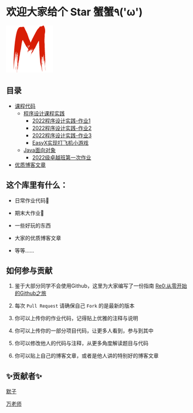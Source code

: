 # 欢迎大家给个 **Star** 蟹蟹٩('ω')

![M](source/images/M.png)
## 目录

- [课程代码](./课程代码/)
  - [程序设计课程实践](./课程代码/程序设计课程实践/)
    - [2022程序设计实践-作业1](./课程代码/程序设计课程实践/2022程序设计实践-作业1/)
    - [2022程序设计实践-作业2](./课程代码/程序设计课程实践/2022程序设计实践-作业2/)
    - [2022程序设计实践-作业3](./课程代码/程序设计课程实践/2022程序设计实践-作业3/)
    - [EasyX实现打飞机小游戏](./课程代码/程序设计课程实践/默子战机/M20/)
  - [Java面向对象](./课程代码/Java面向对象/)
    - [2022级卓越班第一次作业](./课程代码/Java面向对象/2022级卓越班第一次作业/)
- [优质博客文章](./优质博客文章/)

## 这个库里有什么：

- 日常作业代码:memo:

- 期末大作业:tada:

- 一些好玩的东西

- 大家的优质博客文章

- 等等……

## 如何参与贡献

1. 鉴于大部分同学不会使用Github，这里为大家编写了一份指南 [Re0:从零开始的Github之旅]()

2. 每次 `Pull Request` 请确保自己 `Fork` 的是最新的版本

3. 你可以上传你的作业代码，记得贴上优雅的注释与说明

4. 你可以上传你的一部分项目代码，让更多人看到，参与到其中

5. 你可以修改他人的代码与注释，从更多角度解读题目与代码

6. 你可以贴上自己的博客文章，或者是他人讲的特别好的博客文章

## :sparkles:贡献者:sparkles:

[默子](https://github.com/HisMax)

[万老师](https://github.com/Kelatte)
